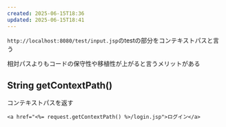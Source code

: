 ```yaml
---
created: 2025-06-15T18:36
updated: 2025-06-15T18:41
---
```

`http://localhost:8080/test/input.jsp`のtestの部分をコンテキストパスと言う

相対パスよりもコードの保守性や移植性が上がると言うメリットがある

## String getContextPath()
コンテキストパスを返す
```
<a href="<%= request.getContextPath() %>/login.jsp">ログイン</a>

```
